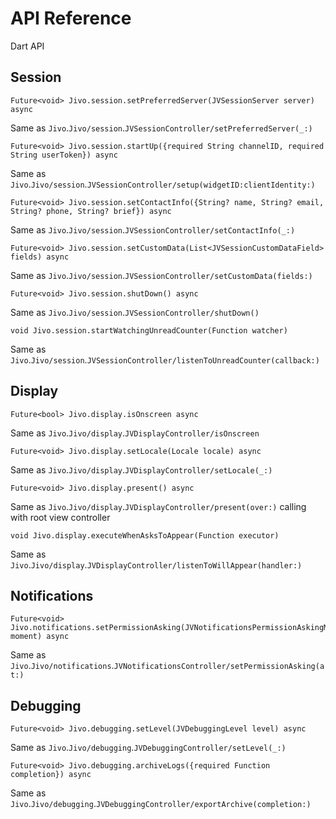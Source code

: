 # API Reference

Dart API

## Session

```
Future<void> Jivo.session.setPreferredServer(JVSessionServer server) async
```
Same as ``Jivo``.``Jivo/session``.``JVSessionController/setPreferredServer(_:)``

```
Future<void> Jivo.session.startUp({required String channelID, required String userToken}) async
```
Same as ``Jivo``.``Jivo/session``.``JVSessionController/setup(widgetID:clientIdentity:)``

```
Future<void> Jivo.session.setContactInfo({String? name, String? email, String? phone, String? brief}) async
```
Same as ``Jivo``.``Jivo/session``.``JVSessionController/setContactInfo(_:)``

```
Future<void> Jivo.session.setCustomData(List<JVSessionCustomDataField> fields) async
```
Same as ``Jivo``.``Jivo/session``.``JVSessionController/setCustomData(fields:)``

```
Future<void> Jivo.session.shutDown() async
```
Same as ``Jivo``.``Jivo/session``.``JVSessionController/shutDown()``

```
void Jivo.session.startWatchingUnreadCounter(Function watcher)
```
Same as ``Jivo``.``Jivo/session``.``JVSessionController/listenToUnreadCounter(callback:)``

## Display

```
Future<bool> Jivo.display.isOnscreen async
```
Same as ``Jivo``.``Jivo/display``.``JVDisplayController/isOnscreen``

```
Future<void> Jivo.display.setLocale(Locale locale) async
```
Same as ``Jivo``.``Jivo/display``.``JVDisplayController/setLocale(_:)``

```
Future<void> Jivo.display.present() async
```
Same as ``Jivo``.``Jivo/display``.``JVDisplayController/present(over:)`` calling with root view controller

```
void Jivo.display.executeWhenAsksToAppear(Function executor)
```
Same as ``Jivo``.``Jivo/display``.``JVDisplayController/listenToWillAppear(handler:)``

## Notifications

```
Future<void> Jivo.notifications.setPermissionAsking(JVNotificationsPermissionAskingMoment moment) async
```
Same as ``Jivo``.``Jivo/notifications``.``JVNotificationsController/setPermissionAsking(at:)``

## Debugging

```
Future<void> Jivo.debugging.setLevel(JVDebuggingLevel level) async
```
Same as ``Jivo``.``Jivo/debugging``.``JVDebuggingController/setLevel(_:)``

```
Future<void> Jivo.debugging.archiveLogs({required Function completion}) async
```
Same as ``Jivo``.``Jivo/debugging``.``JVDebuggingController/exportArchive(completion:)``
